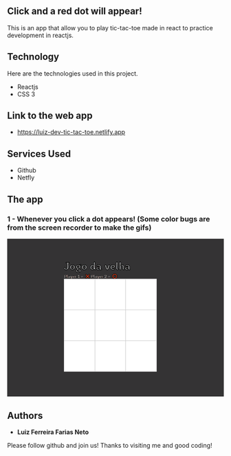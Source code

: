 ## Click and a red dot will appear!
This is an app that allow you to play tic-tac-toe made in react to practice development in reactjs.

## Technology 

Here are the technologies used in this project.

* Reactjs
* CSS 3

## Link to the web app

* https://luiz-dev-tic-tac-toe.netlify.app

## Services Used

* Github
* Netfly

## The app

### 1 - Whenever you click a dot appears! (Some color bugs are from the screen recorder to make the gifs)

![Homepage](https://github.com/Luiz-Farias-dev/tic-tac-toe/blob/main/src/assets/tic-tac-toe-luiz-dev.gif)



  ## Authors

  * **Luiz Ferreira Farias Neto** 

  Please follow github and join us!
  Thanks to visiting me and good coding!
